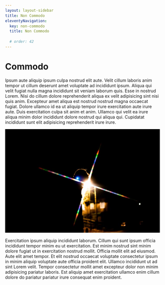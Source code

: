 ```yaml
---
layout: layout-sidebar
title: Non Commodo
eleventyNavigation:
  key: non-commodo
  title: Non Commodo

  # order: 42
---
```


# Commodo

Ipsum aute aliquip ipsum culpa nostrud elit aute. Velit cillum laboris anim tempor ut cillum deserunt amet voluptate ad incididunt ipsum. Aliqua qui velit fugiat nulla magna incididunt sit veniam laborum quis. Esse in nostrud Lorem. Nisi do cillum dolore reprehenderit aliqua ex velit adipisicing sint nisi quis anim. Excepteur amet aliqua est nostrud nostrud magna occaecat fugiat. Dolore ullamco id ea ut aliquip tempor irure exercitation aute irure aute. Duis exercitation culpa sit anim et anim. Ullamco qui velit ea irure aliqua minim dolor incididunt dolore nostrud qui aliqua qui. Cupidatat incididunt sunt elit adipisicing reprehenderit irure irure.

<img class="bordered" src="/static/images/bulksplash-bencollins-xlYZUbmxuxQ.jpg" alt="bulksplash-bencollins-xlYZUbmxuxQ.jpg" />

Exercitation ipsum aliquip incididunt laborum. Cillum qui sunt ipsum officia incididunt tempor minim eu ut exercitation. Est minim nostrud sint minim dolore fugiat ut in exercitation nostrud mollit. Officia mollit elit ad eiusmod. Aute elit amet tempor. Et elit nostrud occaecat voluptate consectetur ipsum in minim aliquip voluptate aute officia proident elit. Ullamco incididunt ut ad sint Lorem velit. Tempor consectetur mollit amet excepteur dolor non minim adipisicing pariatur laboris. Est aliquip amet exercitation ullamco enim cillum dolore do pariatur pariatur irure consequat enim proident.
